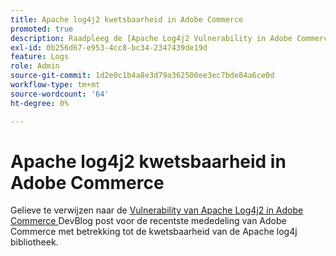 ```yaml
---
title: Apache log4j2 kwetsbaarheid in Adobe Commerce
promoted: true
description: Raadpleeg de [Apache Log4j2 Vulnerability in Adobe Commerce] (https://community.magento.com/t5/Magento-DevBlog/Apache-Log4j2-Vulnerability-in-Adobe-Commerce/ba-p/488683) DevBlog post voor de meest recente Adobe Commerce-communicatie over de kwetsbaarheid van de Apache log4j library.
exl-id: 0b256d67-e953-4cc8-bc34-2347439de19d
feature: Logs
role: Admin
source-git-commit: 1d2e0c1b4a8e3d79a362500ee3ec7bde84a6ce0d
workflow-type: tm+mt
source-wordcount: '64'
ht-degree: 0%

---
```


# Apache log4j2 kwetsbaarheid in Adobe Commerce

Gelieve te verwijzen naar de [ Vulnerability van Apache Log4j2 in Adobe Commerce ](https://community.magento.com/t5/Magento-DevBlog/Apache-Log4j2-Vulnerability-in-Adobe-Commerce/ba-p/488683) DevBlog post voor de recentste mededeling van Adobe Commerce met betrekking tot de kwetsbaarheid van de Apache log4j bibliotheek.
